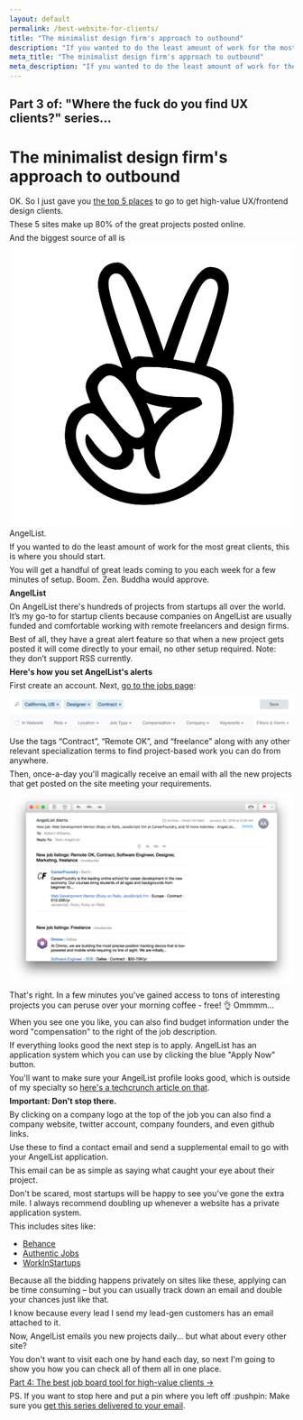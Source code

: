```yaml
---
layout: default
permalink: /best-website-for-clients/
title: "The minimalist design firm's approach to outbound"
description: "If you wanted to do the least amount of work for the most great clients, this is where you should start."
meta_title: "The minimalist design firm's approach to outbound"
meta_description: "If you wanted to do the least amount of work for the most great clients, this is where you should start."
---
```


<style>
p { margin: .5em 0; }
</style>

<div class="reading text-2xl text-grey-darkest leading-normal max-w-md mx-auto my-4" markdown="1">
<h2 class="mt-8 pt-8 text-grey-dark text-xl font-medium my-1">
Part 3 of: "Where the fuck do you find UX clients?" series...
</h2>
<h1 class="leading-tight font-medium text-3xl">The minimalist design firm's approach to outbound</h1>

OK. So I just gave you <a href="/where-to-find-clients">the top 5 places</a> to go to get high-value UX/frontend design clients. 

These 5 sites make up 80% of the great projects posted online.

And the biggest source of all is <img src="/images/page-elements/angellist.jpg" class="h-6 align-middle">AngelList.

If you wanted to do the least amount of work for the most great clients, this is where you should start. 

You will get a handful of great leads coming to you each week for a few minutes of setup. Boom. Zen. Buddha would approve.

**AngelList**

On AngelList there's hundreds of projects from startups all over the world. It’s my go-to for startup clients because companies on AngelList are usually funded and comfortable working with remote freelancers and design firms.

Best of all, they have a great alert feature so that when a new project gets posted it will come directly to your email, no other setup required. Note: they don’t support RSS currently.

**Here's how you set AngelList's alerts**

First create an account. Next, [go to the jobs page](https://angel.co/jobs):

<img src="/images/page-elements/angellist-jobs-alert.png" class="shadow-lg w-full rounded-lg my-4">

Use the tags “Contract”, “Remote OK”, and “freelance” along with any other relevant specialization terms to find project-based work you can do from anywhere.

Then, once-a-day you'll magically receive an email with all the new projects that get posted on the site meeting your requirements. 

<img src="/images/page-elements/angellist-email.png" class="w-full">

That's right. In a few minutes you've gained access to tons of interesting projects you can peruse over your morning coffee - free! :ok_hand: Ommmm... 

When you see one you like, you can also find budget information under the word "compensation" to the right of the job description. 

If everything looks good the next step is to apply. AngelList has an application system which you can use by clicking the blue "Apply Now" button.

You'll want to make sure your AngelList profile looks good, which is outside of my specialty so [here's a techcrunch article on that](https://techcrunch.com/2014/04/02/winning-angellist/).

**Important: Don't stop there.**

By clicking on a company logo at the top of the job you can also find a company website, twitter account, company founders, and even github links. 

Use these to find a contact email and send a supplemental email to go with your AngelList application. 

This email can be as simple as saying what caught your eye about their project. 

Don't be scared, most startups will be happy to see you've gone the extra mile. I always recommend doubling up whenever a website has a private application system. 

This includes sites like:

- [Behance](http://behance.com)
- [Authentic Jobs](http://authenticjobs.com)
- [WorkInStartups](http://workinstartups.com)

Because all the bidding happens privately on sites like these, applying can be time consuming – but you can usually track down an email and double your chances just like that.

I know because every lead I send my lead-gen customers has an email attached to it. 

Now, AngelList emails you new projects daily... but what about every other site? 

You don't want to visit each one by hand each day, so next I'm going to show you how you can check all of them all in one place.

<div class="mb-4">
	<a href="/job-boards-for-client-work/" class="button font-semibold rounded-lg bg-blue text-white text-xl px-6 py-3 inline-block cursor-pointer text-center no-underline my-2 mt-4 hover:bg-blue-dark">Part 4: The best job board tool for high-value clients <span class="ml-2">&rarr;</span></a>
</div>


<p class="mb-8 text-xl text-grey-darker">PS. If you want to stop here and put a pin where you left off :pushpin: Make sure you <a href="/letters/">get this series delivered to your email</a>.</p>
</div>